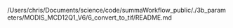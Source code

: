 /Users/chris/Documents/science/code/summaWorkflow_public/./3b_parameters/MODIS_MCD12Q1_V6/6_convert_to_tif/README.md